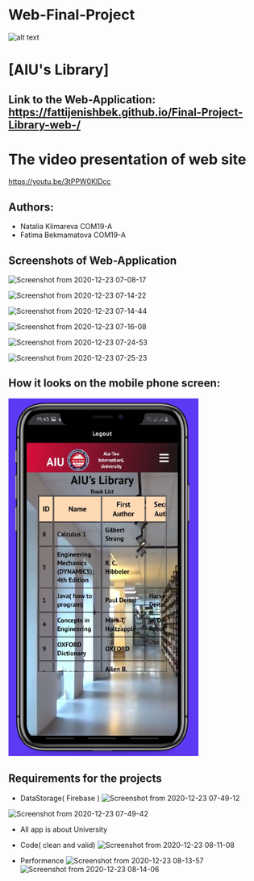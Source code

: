
# Web-Final-Project

![alt text](https://upload.wikimedia.org/wikipedia/en/0/07/Ala-Too_International_University_Seal.png)

# [AIU's Library]
## Link to the Web-Application: https://fattijenishbek.github.io/Final-Project-Library-web-/

# The video presentation of web site
https://youtu.be/3tPPW0KlDcc

## Authors: 
* Natalia Klimareva COM19-A 
* Fatima Bekmamatova COM19-A

## Screenshots of Web-Application

![Screenshot from 2020-12-23 07-08-17](https://user-images.githubusercontent.com/57977808/102949485-9ce59c80-44f2-11eb-94c6-a48ab6f574de.png)

![Screenshot from 2020-12-23 07-14-22](https://user-images.githubusercontent.com/57977808/102949515-abcc4f00-44f2-11eb-9e17-0a4bf0f4ab1a.png)

![Screenshot from 2020-12-23 07-14-44](https://user-images.githubusercontent.com/57977808/102949532-b4bd2080-44f2-11eb-87e7-6af1e38b8273.png)

![Screenshot from 2020-12-23 07-16-08](https://user-images.githubusercontent.com/57977808/102949553-bf77b580-44f2-11eb-8daa-e30b4ea725b0.png)

![Screenshot from 2020-12-23 07-24-53](https://user-images.githubusercontent.com/57977808/102949569-c9011d80-44f2-11eb-80c0-adb7761b2e1f.png)

![Screenshot from 2020-12-23 07-25-23](https://user-images.githubusercontent.com/57977808/102949577-d28a8580-44f2-11eb-8fe2-7a6a704616e7.png)

## How it looks on the mobile phone screen:

![alt text](https://github.com/Fattijenishbek/Tutorial/blob/master/2020-12-23_19-58-07.png?raw=true)

## Requirements for the projects
*  DataStorage( Firebase )
![Screenshot from 2020-12-23 07-49-12](https://user-images.githubusercontent.com/57977808/102949865-812ec600-44f3-11eb-8d75-9c39102c36dc.png)

![Screenshot from 2020-12-23 07-49-42](https://user-images.githubusercontent.com/57977808/102949907-9e639480-44f3-11eb-856f-78003f366590.png)

* All app is about University 
* Code( clean and valid) 
![Screenshot from 2020-12-23 08-11-08](https://user-images.githubusercontent.com/57977808/102951186-7295de00-44f6-11eb-8be3-e6a7e2949bea.png)

* Performence
![Screenshot from 2020-12-23 08-13-57](https://user-images.githubusercontent.com/57977808/102951349-dae4bf80-44f6-11eb-8464-dcb955416230.png)
![Screenshot from 2020-12-23 08-14-06](https://user-images.githubusercontent.com/57977808/102951404-fbad1500-44f6-11eb-9a71-2a713eac10c0.png)
